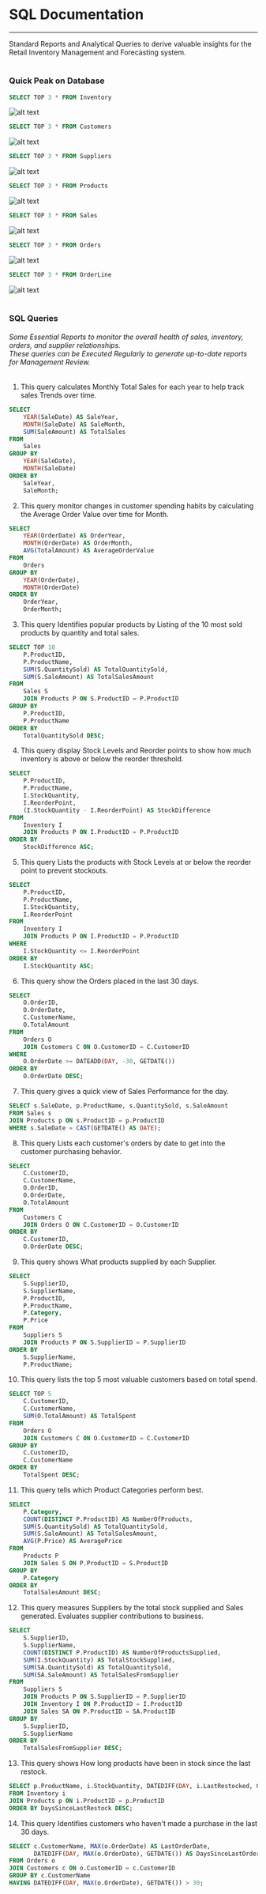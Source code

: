 # SQL Documentation
----
Standard Reports and Analytical Queries to derive valuable insights for the Retail Inventory Management and Forecasting system.
#

<h3> Quick Peak on Database </h3>


``` sql
SELECT TOP 3 * FROM Inventory
```
![alt text](https://github.com/shahdHesham13/Retail-Inventory-Management-and-Forecasting/blob/main/images/image.jpg?raw=true)
``` sql
SELECT TOP 3 * FROM Customers
```
![alt text](https://github.com/shahdHesham13/Retail-Inventory-Management-and-Forecasting/blob/main/images/image.jpg?raw=true)
``` sql
SELECT TOP 3 * FROM Suppliers
```
![alt text](https://github.com/shahdHesham13/Retail-Inventory-Management-and-Forecasting/blob/main/images/image.jpg?raw=true)
``` sql
SELECT TOP 3 * FROM Products
```
![alt text](https://github.com/shahdHesham13/Retail-Inventory-Management-and-Forecasting/blob/main/images/image.jpg?raw=true)
``` sql
SELECT TOP 3 * FROM Sales
```
![alt text](https://github.com/shahdHesham13/Retail-Inventory-Management-and-Forecasting/blob/main/images/image.jpg?raw=true)
``` sql
SELECT TOP 3 * FROM Orders
```
![alt text](https://github.com/shahdHesham13/Retail-Inventory-Management-and-Forecasting/blob/main/images/image.jpg?raw=true)
``` sql
SELECT TOP 3 * FROM OrderLine
```
![alt text](https://github.com/shahdHesham13/Retail-Inventory-Management-and-Forecasting/blob/main/images/image.jpg?raw=true)




#

<h3>  SQL Queries </h3>
<h6>Some Essential Reports to monitor the overall health of sales, inventory, orders, and supplier relationships.
<br>These queries can be Executed Regularly to generate up-to-date reports for Management Review.
</h6>

1. This query calculates Monthly Total Sales for each year to help track sales Trends over time.

``` sql
SELECT
    YEAR(SaleDate) AS SaleYear,
    MONTH(SaleDate) AS SaleMonth,
    SUM(SaleAmount) AS TotalSales
FROM
    Sales
GROUP BY
    YEAR(SaleDate),
    MONTH(SaleDate)
ORDER BY
    SaleYear,
    SaleMonth;
```

2. This query monitor changes in customer spending habits by calculating the Average Order Value over time for Month.

``` sql
SELECT
    YEAR(OrderDate) AS OrderYear,
    MONTH(OrderDate) AS OrderMonth,
    AVG(TotalAmount) AS AverageOrderValue
FROM
    Orders
GROUP BY
    YEAR(OrderDate),
    MONTH(OrderDate)
ORDER BY
    OrderYear,
    OrderMonth;
```
 3. This query Identifies popular products by Listing of the 10 most sold products by quantity and total sales.

``` sql
SELECT TOP 10
    P.ProductID,
    P.ProductName,
    SUM(S.QuantitySold) AS TotalQuantitySold,
    SUM(S.SaleAmount) AS TotalSalesAmount
FROM
    Sales S
    JOIN Products P ON S.ProductID = P.ProductID
GROUP BY
    P.ProductID,
    P.ProductName
ORDER BY
    TotalQuantitySold DESC;
```
4. This query display Stock Levels and Reorder points to show how much inventory is above or below the reorder threshold.

``` sql
SELECT
    P.ProductID,
    P.ProductName,
    I.StockQuantity,
    I.ReorderPoint,
    (I.StockQuantity - I.ReorderPoint) AS StockDifference
FROM
    Inventory I
    JOIN Products P ON I.ProductID = P.ProductID
ORDER BY
    StockDifference ASC;

```
5. This query Lists the products with Stock Levels at or below the reorder point to prevent stockouts.

``` sql
SELECT
    P.ProductID,
    P.ProductName,
    I.StockQuantity,
    I.ReorderPoint
FROM
    Inventory I
    JOIN Products P ON I.ProductID = P.ProductID
WHERE
    I.StockQuantity <= I.ReorderPoint
ORDER BY
    I.StockQuantity ASC;
```
6. This query show the Orders placed in the last 30 days.


``` sql
SELECT
    O.OrderID,
    O.OrderDate,
    C.CustomerName,
    O.TotalAmount
FROM
    Orders O
    JOIN Customers C ON O.CustomerID = C.CustomerID
WHERE
    O.OrderDate >= DATEADD(DAY, -30, GETDATE())
ORDER BY
    O.OrderDate DESC;
```

7. This query gives a quick view of Sales Performance for the day.

``` sql
SELECT s.SaleDate, p.ProductName, s.QuantitySold, s.SaleAmount
FROM Sales s
JOIN Products p ON s.ProductID = p.ProductID
WHERE s.SaleDate = CAST(GETDATE() AS DATE);
```

8. This query Lists each customer's orders by date to get into the customer purchasing behavior.


``` sql
SELECT
    C.CustomerID,
    C.CustomerName,
    O.OrderID,
    O.OrderDate,
    O.TotalAmount
FROM
    Customers C
    JOIN Orders O ON C.CustomerID = O.CustomerID
ORDER BY
    C.CustomerID,
    O.OrderDate DESC;
```

9. This query shows What products supplied by each Supplier.

``` sql
SELECT
    S.SupplierID,
    S.SupplierName,
    P.ProductID,
    P.ProductName,
    P.Category,
    P.Price
FROM
    Suppliers S
    JOIN Products P ON S.SupplierID = P.SupplierID
ORDER BY
    S.SupplierName,
    P.ProductName;
```

10. This query lists the top 5 most valuable customers based on total spend.


``` sql
SELECT TOP 5
    C.CustomerID,
    C.CustomerName,
    SUM(O.TotalAmount) AS TotalSpent
FROM
    Orders O
    JOIN Customers C ON O.CustomerID = C.CustomerID
GROUP BY
    C.CustomerID,
    C.CustomerName
ORDER BY
    TotalSpent DESC;
```

11. This query tells which Product Categories perform best.

``` sql
SELECT
    P.Category,
    COUNT(DISTINCT P.ProductID) AS NumberOfProducts,
    SUM(S.QuantitySold) AS TotalQuantitySold,
    SUM(S.SaleAmount) AS TotalSalesAmount,
    AVG(P.Price) AS AveragePrice
FROM
    Products P
    JOIN Sales S ON P.ProductID = S.ProductID
GROUP BY
    P.Category
ORDER BY
    TotalSalesAmount DESC;
```

12. This query measures Suppliers by the total stock supplied and Sales generated. Evaluates supplier contributions to business.


``` sql
SELECT
    S.SupplierID,
    S.SupplierName,
    COUNT(DISTINCT P.ProductID) AS NumberOfProductsSupplied,
    SUM(I.StockQuantity) AS TotalStockSupplied,
    SUM(SA.QuantitySold) AS TotalQuantitySold,
    SUM(SA.SaleAmount) AS TotalSalesFromSupplier
FROM
    Suppliers S
    JOIN Products P ON S.SupplierID = P.SupplierID
    JOIN Inventory I ON P.ProductID = I.ProductID
    JOIN Sales SA ON P.ProductID = SA.ProductID
GROUP BY
    S.SupplierID,
    S.SupplierName
ORDER BY
    TotalSalesFromSupplier DESC;
```

13. This query shows How long products have been in stock since the last restock.

``` sql
SELECT p.ProductName, i.StockQuantity, DATEDIFF(DAY, i.LastRestocked, GETDATE()) AS DaysSinceLastRestock
FROM Inventory i
JOIN Products p ON i.ProductID = p.ProductID
ORDER BY DaysSinceLastRestock DESC;
```

14. This query Identifies customers who haven't made a purchase in the last 30 days.

``` sql
SELECT c.CustomerName, MAX(o.OrderDate) AS LastOrderDate,
       DATEDIFF(DAY, MAX(o.OrderDate), GETDATE()) AS DaysSinceLastOrder
FROM Orders o
JOIN Customers c ON o.CustomerID = c.CustomerID
GROUP BY c.CustomerName
HAVING DATEDIFF(DAY, MAX(o.OrderDate), GETDATE()) > 30;
```
